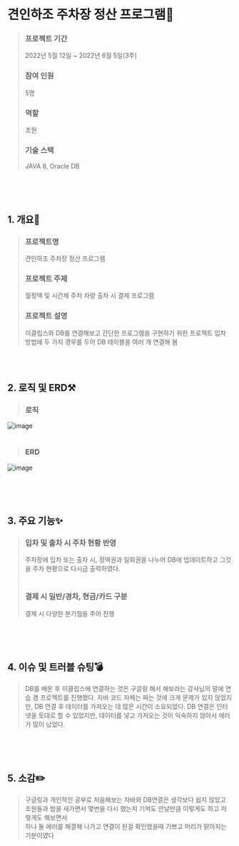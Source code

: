 # 견인하조 주차장 정산 프로그램🚙
> ### 프로젝트 기간
> 2022년 5월 12일 ~ 2022년 6월 5일(3주)
> ### 참여 인원
> 5명
> ### 역할
> 조원
> ### 기술 스택
> JAVA 8, Oracle DB

<br><br></br>

## 1. 개요📌
> ### 프로젝트명
> 견인하조 주차장 정산 프로그램
> ### 프로젝트 주제
> 월정액 및 시간제 주차 차량 출차 시 결제 프로그램
> ### 프로젝트 설명
> 이클립스와 DB를 연결해보고 간단한 프로그램을 구현하기 위한 프로젝트
> 입차 방법에 두 가지 경우를 두어 DB 테이블을 여러 개 연결해 봄

<br><br>

## 2. 로직 및 ERD⚒️
> ### 로직
![image](https://user-images.githubusercontent.com/101784768/187095120-eafe57fa-9b83-4d51-8f23-61e2d24a241f.png)
<br><br>
> ### ERD
![image](https://user-images.githubusercontent.com/101784768/187092338-b31d9fa3-d84b-4ec9-b270-f39931a60f24.png)

<br><br></br>

## 3. 주요 기능✨
> ### 입차 및 출차 시 주차 현황 반영
> 주차장에 입차 또는 출차 시, 정액권과 일회권을 나누어 DB에 업데이트하고 그것을 주차 현황으로 다시금 출력하였다.
<br><br>
> ### 결제 시 일반/경차, 현금/카드 구분
> 결제 시 다양한 분기점을 주어 진행

<br><br><br>

## 4. 이슈 및 트러블 슈팅💣
> DB를 배운 후 이클립스에 연결하는 것은 구글링 해서 해보라는 강사님의 말에 연습 겸 프로젝트를 진행했다.
> 자바 코드 자체는 짜는 것에 크게 문제가 있지 않았지만, DB 연결 후 데이터를 가져오는 데 많은 시간이 소요되었다.
> DB 연결은 인터넷을 토대로 할 수 있었지만, 데이터를 넣고 가져오는 것이 익숙하지 않아서 에러가 많이 났었다.

<br><br><br>

## 5. 소감✏️
> 구글링과 개인적인 공부로 처음해보는 자바와 DB연결은 생각보다 쉽지 않았고<br>
> 조원들과 밤을 새가면서 몇번을 다시 했는지 기억도 안날만큼 이렇게도 하고 저렇게도 해보면서<br>
> 하나 둘 에러를 해결해 나가고 연결이 된걸 확인했을때 기쁘고 머리가 맑아지는 기분이였다
